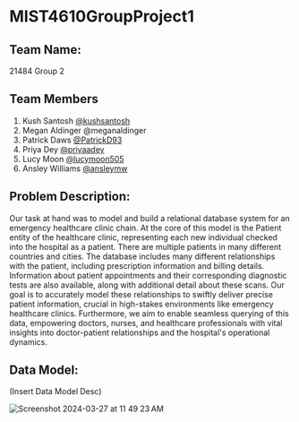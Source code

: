 # MIST4610GroupProject1
## Team Name:
21484 Group 2
## Team Members
1. Kush Santosh [@kushsantosh](https://github.com/kushsantosh)
2. Megan Aldinger @meganaldinger
3. Patrick Daws [@PatrickD93](https://github.com/PatrickD93)
4. Priya Dey [@priyaadey](https://www.github.com/priyaadey)
5. Lucy Moon [@lucymoon505](https://github.com/lucymoon505/4610GroupProject1)
6. Ansley Williams [@ansleymw](https://github.com/ansleymw/ansley4610)

## Problem Description:
Our task at hand was to model and build a relational database system for an emergency healthcare clinic chain. At the core of this model is the Patient entity of the healthcare clinic, representing each new individual checked into the hospital as a patient. There are multiple patients in many different countries and cities. The database includes many different relationships with the patient, including prescription information and billing details. Information about patient appointments and their corresponding diagnostic tests are also available, along with additional detail about these scans. Our goal is to accurately model these relationships to swiftly deliver precise patient information, crucial in high-stakes environments like emergency healthcare clinics. Furthermore, we aim to enable seamless querying of this data, empowering doctors, nurses, and healthcare professionals with vital insights into doctor-patient relationships and the hospital's operational dynamics.
## Data Model:
(Insert Data Model Desc)

![Screenshot 2024-03-27 at 11 49 23 AM](https://github.com/kushsantosh/MIST4610GroupProject1Team2/assets/165107122/2e132544-6932-4d3f-bd57-877dcddf2abb)

